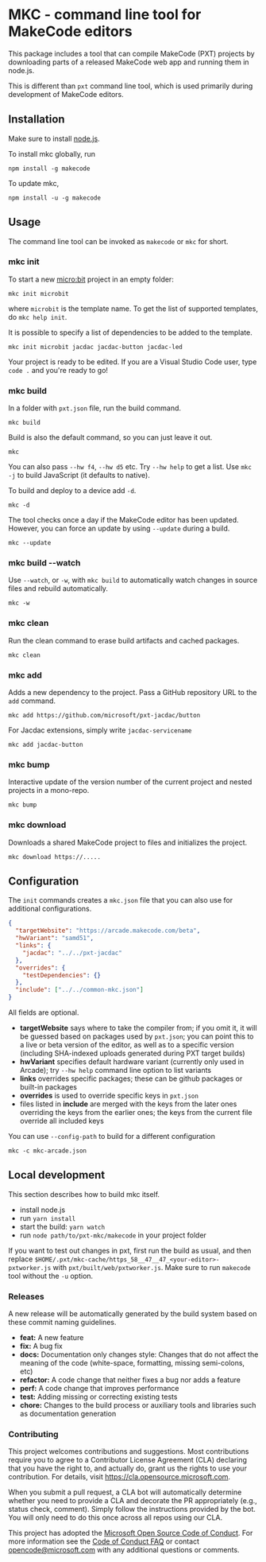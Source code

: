 # MKC - command line tool for MakeCode editors

This package includes a tool that can compile MakeCode (PXT) projects by
downloading parts of a released MakeCode web app and running them in node.js.

This is different than `pxt` command line tool, which is used primarily during
development of MakeCode editors.

## Installation

Make sure to install [node.js](https://nodejs.org/).

To install mkc globally, run

```
npm install -g makecode
```

To update mkc,

```
npm install -u -g makecode
```

## Usage

The command line tool can be invoked as `makecode` or `mkc` for short.

### mkc init

To start a new [micro:bit](https://makecode.microbit.org) project in an empty folder:

```
mkc init microbit
```

where `microbit` is the template name. To get the list of supported templates, do `mkc help init`.

It is possible to specify a list of dependencies to be added to the template.

```
mkc init microbit jacdac jacdac-button jacdac-led
```

Your project is ready to be edited. If you are a Visual Studio Code user, type `code .` and you're ready to go!

### mkc build

In a folder with `pxt.json` file, run the build command.

```
mkc build
```

Build is also the default command, so you can just leave it out.

```
mkc
```

You can also pass `--hw f4`, `--hw d5` etc. Try `--hw help` to get a list.
Use `mkc -j` to build JavaScript (it defaults to native).

To build and deploy to a device add `-d`.

```
mkc -d
```

The tool checks once a day if the MakeCode editor has been updated. However, you can force an update by using `--update`
during a build.

```
mkc --update
```

### mkc build --watch

Use `--watch`, or `-w`, with `mkc build` to automatically watch changes in source files and rebuild automatically.

```
mkc -w
```

### mkc clean

Run the clean command to erase build artifacts and cached packages.

```
mkc clean
```

### mkc add

Adds a new dependency to the project. Pass a GitHub repository URL to the `add` command.

```
mkc add https://github.com/microsoft/pxt-jacdac/button
```

For Jacdac extensions, simply write `jacdac-servicename`

```
mkc add jacdac-button
```

### mkc bump

Interactive update of the version number of the current project
and nested projects in a mono-repo.

```
mkc bump
```

### mkc download

Downloads a shared MakeCode project to files and initializes the project.

```
mkc download https://.....
```

## Configuration

The `init` commands creates a `mkc.json` file that you can also use for additional configurations.

```json
{
  "targetWebsite": "https://arcade.makecode.com/beta",
  "hwVariant": "samd51",
  "links": {
    "jacdac": "../../pxt-jacdac"
  },
  "overrides": {
    "testDependencies": {}
  },
  "include": ["../../common-mkc.json"]
}
```

All fields are optional.

- **targetWebsite** says where to take the compiler from; if you omit it, it will be guessed based on packages used by `pxt.json`;
  you can point this to a live or beta version of the editor, as well as to a specific version (including SHA-indexed uploads
  generated during PXT target builds)
- **hwVariant** specifies default hardware variant (currently only used in Arcade); try `--hw help` command line option to list variants
- **links** overrides specific packages; these can be github packages or built-in packages
- **overrides** is used to override specific keys in `pxt.json`
- files listed in **include** are merged with the keys from the later ones overriding the keys from the earlier ones;
  the keys from the current file override all included keys

You can use `--config-path` to build for a different configuration

```
mkc -c mkc-arcade.json
```

## Local development

This section describes how to build mkc itself.

- install node.js
- run `yarn install`
- start the build: `yarn watch`
- run `node path/to/pxt-mkc/makecode` in your project folder

If you want to test out changes in pxt, first run the build as usual, and then replace
`$HOME/.pxt/mkc-cache/https_58__47__47_<your-editor>-pxtworker.js`
with `pxt/built/web/pxtworker.js`.
Make sure to run `makecode` tool without the `-u` option.

### Releases

A new release will be automatically generated by the build system based on these
commit naming guidelines.

- **feat:** A new feature
- **fix:** A bug fix
- **docs:** Documentation only changes
  style: Changes that do not affect the meaning of the code (white-space, formatting, missing semi-colons, etc)
- **refactor:** A code change that neither fixes a bug nor adds a feature
- **perf:** A code change that improves performance
- **test:** Adding missing or correcting existing tests
- **chore:** Changes to the build process or auxiliary tools and libraries such as documentation generation

### Contributing

This project welcomes contributions and suggestions. Most contributions require you to agree to a
Contributor License Agreement (CLA) declaring that you have the right to, and actually do, grant us
the rights to use your contribution. For details, visit https://cla.opensource.microsoft.com.

When you submit a pull request, a CLA bot will automatically determine whether you need to provide
a CLA and decorate the PR appropriately (e.g., status check, comment). Simply follow the instructions
provided by the bot. You will only need to do this once across all repos using our CLA.

This project has adopted the [Microsoft Open Source Code of Conduct](https://opensource.microsoft.com/codeofconduct/).
For more information see the [Code of Conduct FAQ](https://opensource.microsoft.com/codeofconduct/faq/) or
contact [opencode@microsoft.com](mailto:opencode@microsoft.com) with any additional questions or comments.
